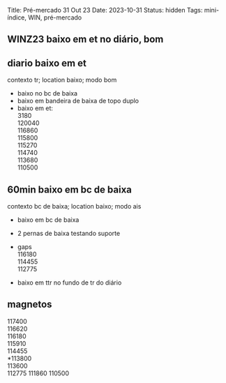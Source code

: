Title: Pré-mercado 31 Out 23
Date: 2023-10-31
Status: hidden
Tags: mini-índice, WIN, pré-mercado

## WINZ23  baixo em et no diário, bom  

## diario    baixo em et  
contexto tr; location baixo; modo  bom  

* baixo no bc de baixa
* baixo em bandeira de baixa de topo duplo
* baixo em et:  
3180  
120040  
116860  
115800  
115270  
114740  
113680  
110500  

## 60min   baixo em bc de baixa  
contexto bc de baixa; location baixo; modo  ais  

* baixo em bc de baixa  
* 2 pernas de baixa testando suporte  

* gaps  
116180  
114455  
112775  

* baixo em ttr no fundo de tr do diário  

## magnetos  
117400  
116620  
116180  
115910  
114455  
*113800  
113600  
112775
111860
110500  
